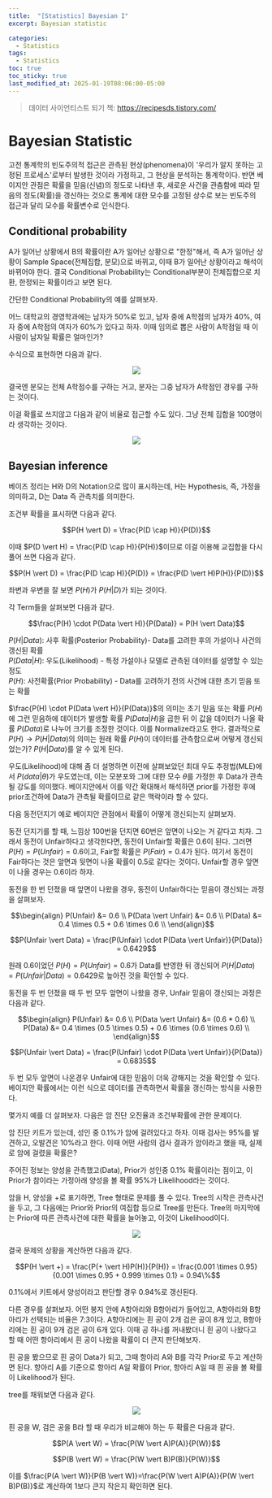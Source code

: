 ```yaml
---
title:  "[Statistics] Bayesian I"
excerpt: Bayesian statistic

categories:
  - Statistics
tags:
  - Statistics
toc: true
toc_sticky: true
last_modified_at: 2025-01-19T08:06:00-05:00
---
```


> 데이터 사이언티스트 되기 책: https://recipesds.tistory.com/

# Bayesian Statistic

고전 통계학의 빈도주의적 접근은 관측된 현상(phenomena)이 '우리가 알지 못하는 고정된 프로세스'로부터 발생한 것이라 가정하고, 그 현상을 분석하는 통계학이다. 반면 베이지안 관점은 확률을 믿음(신념)의 정도로 나타낸 후, 새로운 사건을 관츰함에 따라 믿음의 정도(확률)을 갱신하는 것으로 통계에 대한 모수를 고정된 상수로 보는 빈도주의 접근과 달리 모수를 확률변수로 인식한다. 

## Conditional probability

A가 일어난 상황에서 B의 확률이란 A가 일어난 상황으로 "한정"해서, 즉 A가 일어난 상황이 Sample Space(전체집합, 분모)으로 바뀌고, 이때 B가 일어난 상황이라고 해석이 바뀌어야 한다. 결국 Conditional Probability는 Conditional부분이 전체집합으로 치환, 한정되는 확률이라고 보면 된다. 

간단한 Conditional Probability의 예를 살펴보자. 

어느 대학교의 경영학과에는 남자가 50%로 있고, 남자 중에 A학점의 남자가 40%, 여자 중에 A학점의 여자가 60%가 있다고 하자. 이때 임의로 뽑은 사람이 A학점일 때 이 사람이 남자일 확률은 얼마인가?

수식으로 표현하면 다음과 같다. 

<p align="center"><img src="https://github.com/user-attachments/assets/8a91910c-2679-4b44-9c27-34873ff97f11" height="" width=""></p>

결국엔 분모는 전체  A학점수를 구하는 거고, 분자는 그중 남자가  A학점인 경우를 구하는 것이다. 

이걸 확률로 쓰지않고 다음과 같이 비율로 접근할 수도 있다. 그냥 전체 집합을 100명이라 생각하는 것이다. 

<p align="center"><img src="https://github.com/user-attachments/assets/a2c3c9ee-e9ba-4587-96dd-9fafbed0f00b" height="" width=""></p>

## Bayesian inference

베이즈 정리는 H와 D의 Notation으로 많이 표시하는데, H는 Hypothesis, 즉, 가정을 의미하고, D는 Data 즉 관측치를 의미한다. 

조건부 확률을 표시하면 다음과 같다. 

$$P(H \vert D) = \frac{P(D \cap H)}{P(D)}$$

이때 $P(D \vert H) = \frac{P(D \cap H)}{P(H)}$이므로 이걸 이용해 교집합을 다시 풀어 쓰면 다음과 같다. 

$$P(H \vert D) = \frac{P(D \cap H)}{P(D)} = \frac{P(D \vert H)P(H)}{P(D)}$$

좌변과 우변을 잘 보면 $P(H)$가 $P(H \vert D)$가 되는 것이다. 

각 Term들을 살펴보면 다음과 같다. 

$$\frac{P(H) \cdot P(Data \vert H)}{P(Data)} = P(H \vert Data)$$

$P(H \vert Data)$: 사후 확률(Posterior Probability)- Data를 고려한 후의 가설이나 사건의 갱신된 확률    
$P(Data \vert H)$: 우도(Likelihood) - 특정 가설이나 모델로 관측된 데이터를 설명할 수 있는 정도  
$P(H)$: 사전확률(Prior Probability) - Data를 고려하기 전의 사건에 대한 초기 믿음 또는 확률  

$\frac{P(H) \cdot P(Data \vert H)}{P(Data)}$의 의미는 초기 믿음 또는 확률 $P(H)$에 그런 믿음하에 데이터가 발생할 확률 $P(Data \vert H)$을 곱한 뒤 이 값을 데이터가 나올 확률 $P(Data)$로 나누어 크기를 조정한 것이다. 이를 Normalize라고도 한다. 결과적으로 $P(H) \to P(H \vert Data)$의 의미는 원래 확률 $P(H)$이 데이터를 관측함으로써 어떻게 갱신되었는가? $P(H \vert Data)$를 알 수 있게 된다. 

우도(Likelihood)에 대해 좀 더 설명하면 이전에 살펴보았던 최대 우도 추정법(MLE)에서 $P(data \vert \theta)$가 우도였는데, 이는 모분포와 그에 대한 모수 $\theta$를 가정한 후 Data가 관측될 강도를 의미했다. 베이지안에서 이를 약간 확대해서 해석하면 prior를 가정한 후에 prior조건하에 Data가 관측될 확률이므로 같은 맥락이라 할 수 있다. 

다음 동전던지기 예로 베이지안 관점에서 확률이 어떻게 갱신되는지 살펴보자. 

동전 던지기를 할 때, 느낌상 100번을 던지면 60번은 앞면이 나오는 거 같다고 치자. 그래서 동전이 Unfair하다고 생각한다면, 동전이 Unfair할 확률은 0.6이 된다. 그러면 $P(H) = P(Unfair) = 0.6$이고, Fair할 확률은 $P(Fair) = 0.4$가 된다. 여기서 동전이 Fair하다는 것은 앞면과 뒷면이 나올 확률이 0.5로 같다는 것이다. Unfair할 경우 앞면이 나올 경우는 0.6이라 하자. 

동전을 한 번 던졌을 때 앞면이 나왔을 경우, 동전이 Unfair하다는 믿음이 갱신되는 과정을 살펴보자. 

$$\begin{align}
P(Unfair) &= 0.6 \\ 
P(Data \vert Unfair) &= 0.6 \\ 
P(Data) &= 0.4 \times 0.5 + 0.6 \times 0.6 \\ 
\end{align}$$

$$P(Unfair \vert Data) = \frac{P(Unfair) \cdot P(Data \vert Unfair)}{P(Data)} = 0.6429$$

원래 0.6이었던 $P(H) = P(Unfair) = 0.6$가 Data를 반영한 뒤 갱신되어 $P(H \vert Data) = P(Unfair \vert Data) = 0.6429$로 높아진 것을 확인할 수 있다. 

동전을 두 번 던졌을 때 두 번 모두 앞면이 나왔을 경우, Unfair 믿음이 갱신되는 과정은 다음과 같다. 

$$\begin{align}
P(Unfair) &= 0.6 \\ 
P(Data \vert Unfair) &= (0.6 * 0.6) \\ 
P(Data) &= 0.4 \times (0.5 \times 0.5) + 0.6 \times (0.6 \times 0.6) \\ 
\end{align}$$

$$P(Unfair \vert Data) = \frac{P(Unfair) \cdot P(Data \vert Unfair)}{P(Data)} = 0.6835$$

두 번 모두 앞면이 나온경우 Unfair에 대한 믿음이 더욱 강해지는 것을 확인할 수 있다.     
베이지안 확률에서는 이런 식으로 데이터를 관측하면서 확률을 갱신하는 방식을 사용한다. 

몇가지 예를 더 살펴보자. 다음은 암 진단 오진율과 조건부확률에 관한 문제이다. 

암 진단 키트가 있는데, 성인 중 0.1%가 암에 걸려있다고 하자. 이때 검사는 95%를 발견하고, 오발견은 10%라고 한다. 이때 어떤 사람의 검사 결과가 암이라고 했을 때, 실제로 암에 걸렸을 확률은? 

주어진 정보는 양성을 관측했고(Data), Prior가 성인중 0.1% 확률이라는 점이고, 이 Prior가 참이라는 가정아래 양성을 볼 확률 95%가 Likelihood라는 것이다. 

암을 H, 양성을 +로 표기하면, Tree 형태로 문제를 풀 수 있다. Tree의 시작은 관측사건을 두고, 그 다음에는 Prior와 Prior의 여집합 등으로 Tree를 만든다. Tree의 마지막에는 Prior에 따른 관측사건에 대한 확률을 늘어놓고, 이것이 Likelihood이다. 

<p align="center"><img src="https://github.com/user-attachments/assets/9bdc4e11-e1fe-428e-a960-bcdab283924f" height="" width=""></p>

결국 문제의 상황을 계산하면 다음과 같다. 

$$P(H \vert +) = \frac{P(+ \vert H)P(H)}{P(H)} = \frac{0.001 \times 0.95}{0.001 \times 0.95 + 0.999 \times 0.1} = 0.94\%$$

0.1%에서 키트에서 양성이라고 판단할 경우 0.94%로 갱신된다. 

다른 경우를 살펴보자. 어떤 봉지 안에 A항아리와 B항아리가 들어있고, A항아리와 B항아리가 선택되는 비율은 7:3이다. A항아리에는 흰 공이 2개 검은 공이 8개 있고, B항아리에는 흰 공이 9개 검은 공이 6개 있다. 이때 공 하나를 꺼내봤더니 흰 공이 나왔다고 할 때 어떤 항아리에서 흰 공이 나왔을 확률이 더 큰지 판단해보자. 

흰 공을 봤으므로 흰 공이 Data가 되고, 그때 항아리 A와 B를 각각 Prior로 두고 계산하면 된다. 항아리 A를 기준으로 항아리 A일 확률이 Prior, 항아리 A일 때 흰 공을 볼 확률이 Likelihood가 된다. 

tree를 채워보면 다음과 같다. 

<p align="center"><img src="https://github.com/user-attachments/assets/b55c0794-a44a-443b-8204-0f2919feaba4" height="" width=""></p>

흰 공을 W, 검은 공을 B라 할 때 우리가 비교해야 하는 두 확률은 다음과 같다. 

$$P(A \vert W) = \frac{P(W \vert A)P(A)}{P(W)}$$

$$P(B \vert W) = \frac{P(W \vert B)P(B)}{P(W)}$$

이를 $\frac{P(A \vert W)}{P(B \vert W)}=\frac{P(W \vert A)P(A)}{P(W \vert B)P(B)}$로 계산하여 1보다 큰지 작은지 확인하면 된다. 









